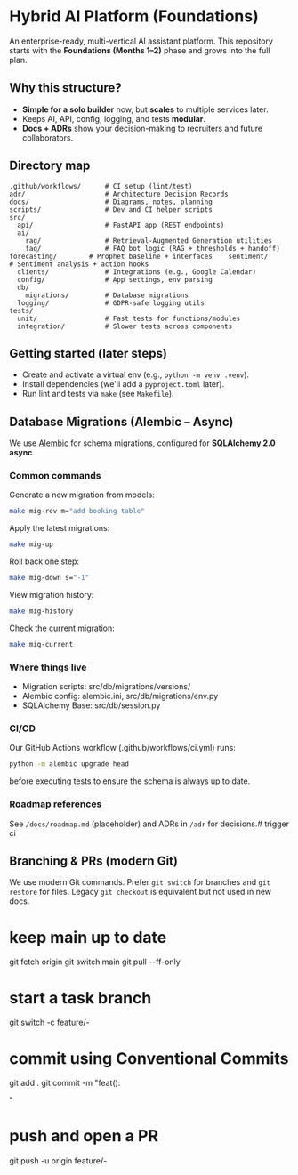 # Hybrid AI Platform (Foundations)

An enterprise-ready, multi-vertical AI assistant platform. This repository starts with the **Foundations (Months 1–2)** phase and grows into the full plan.

## Why this structure?

-   **Simple for a solo builder** now, but **scales** to multiple services later.
-   Keeps AI, API, config, logging, and tests **modular**.
-   **Docs + ADRs** show your decision-making to recruiters and future collaborators.

## Directory map

```
.github/workflows/      # CI setup (lint/test)
adr/                    # Architecture Decision Records
docs/                   # Diagrams, notes, planning
scripts/                # Dev and CI helper scripts
src/
  api/                  # FastAPI app (REST endpoints)
  ai/
    rag/                # Retrieval-Augmented Generation utilities
    faq/                # FAQ bot logic (RAG + thresholds + handoff)    forecasting/        # Prophet baseline + interfaces    sentiment/          # Sentiment analysis + action hooks
  clients/              # Integrations (e.g., Google Calendar)
  config/               # App settings, env parsing
  db/
    migrations/         # Database migrations
  logging/              # GDPR-safe logging utils
tests/
  unit/                 # Fast tests for functions/modules
  integration/          # Slower tests across components
```

## Getting started (later steps)

-   Create and activate a virtual env (e.g., `python -m venv .venv`).
-   Install dependencies (we'll add a `pyproject.toml` later).
-   Run lint and tests via `make` (see `Makefile`).

## Database Migrations (Alembic – Async)

We use [Alembic](https://alembic.sqlalchemy.org/) for schema migrations, configured for **SQLAlchemy 2.0 async**.

### Common commands

Generate a new migration from models:

```bash
make mig-rev m="add booking table"
```

Apply the latest migrations:

```bash
make mig-up
```

Roll back one step:

```bash
make mig-down s="-1"
```

View migration history:

```bash
make mig-history
```

Check the current migration:

```bash
make mig-current
```

### Where things live

-   Migration scripts: src/db/migrations/versions/
-   Alembic config: alembic.ini, src/db/migrations/env.py
-   SQLAlchemy Base: src/db/session.py

### CI/CD

Our GitHub Actions workflow (.github/workflows/ci.yml) runs:

```bash
python -m alembic upgrade head
```

before executing tests to ensure the schema is always up to date.

### Roadmap references

See `/docs/roadmap.md` (placeholder) and ADRs in `/adr` for decisions.# trigger ci

## Branching & PRs (modern Git)

We use modern Git commands. Prefer `git switch` for branches and `git restore` for files.
Legacy `git checkout` is equivalent but not used in new docs.

# keep main up to date

git fetch origin
git switch main
git pull --ff-only

# start a task branch

git switch -c feature/<area>-<short-desc>

# commit using Conventional Commits

git add .
git commit -m "feat(<area>): <summary>"

# push and open a PR

git push -u origin feature/<area>-<short-desc>
